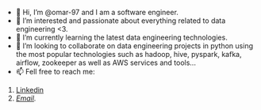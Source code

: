 
- 👋 Hi, I’m @omar-97 and I am a software engineer.
- 👀 I’m interested and passionate about everything related to data engineering <3.
- 🌱 I’m currently learning the latest data engineering technologies.
- 💞️ I’m looking to collaborate on data engineering projects in python using the most popular technologies such as hadoop, hive, pyspark, kafka, airflow, zookeeper 
as well as AWS services and tools...
- 📫 Fell free to reach me:
<ol>
<li><a href="https://www.linkedin.com/in/omar-d-7502271a0/ ">Linkedin</a></li>
<li> 
<address><a href="mailto:omarbidawi97@gmail.com">Email</a>.<br>
</address>
</li>
<!---
omar-97/omar-97 is a ✨ special ✨ repository because its `README.md` (this file) appears on your GitHub profile.
You can click the Preview link to take a look at your changes.
--->
